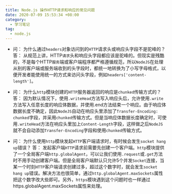 ```yaml
---
title: Node.js 操作HTTP请求和响应的常见问题
date: 2020-07-09 15:53:34 +08:00
category:
  - 学习笔记
tag:
  - node.js
---
```


-   问： 为什么通过`headers`对象访问到的`HTTP`请求头或响应头字段不是驼峰的？
    答： 从规范上讲，HTTP`请求`头和响应头字段都应该是驼峰的。但现实是残酷的，不是每个HTTP`服务`端或客户端程序都严格遵循规范，所以`NodeJS`在处理从别的客户端或服务端收到的头字段时，都统一地转换为了小写字母格式，以便开发者能使用统一的方式来访问头字段，例如`headers['content-length']`。

-   问： 为什么`http`模块创建的`HTTP`服务器返回的响应是`chunked`传输方式的？
    答： 因为默认情况下，使用`.writeHead`方法写入响应头后，允许使用`.write`方法写入任意长度的响应体数据，并使用.end方法结束一个响应。由于响应体数据长度不确定，因此`NodeJS`自动在响应头里添加了`Transfer-Encoding: chunked`字段，并采用`chunked`传输方式。但是当响应体数据长度确定时，可使用`.writeHead`方法在响应头里加上`Content-Length`字段，这样做之后`NodeJS`就不会自动添加`Transfer-Encoding`字段和使用`chunked`传输方式。

-   问： 为什么使用`http`模块发起`HTTP`客户端请求时，有时候会发生`socket hang up`错误？ 
    答： 发起客户端`HTTP`请求前需要先创建一个客户端。`http`模块提供了一个全局客户端`http.globalAgent`，可以让我们使用`.request`或`.get`方法时不用手动创建客户端。但是全局客户端默认只允许5个并发`Socket`连接，当某一个时刻`HTTP`客户端请求创建过多，超过这个数字时，就会发生`socket hang up`错误。解决方法也很简单，通过`http.globalAgent.maxSockets`属性把这个数字改大些即可。另外，`https`模块遇到这个问题时也一样通过https.globalAgent.maxSockets属性来处理。
